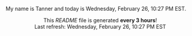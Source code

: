 My name is Tanner and today is Wednesday, February 26, 10:27 PM EST.

<p align="center">This <i>README</i> file is generated <b>every 3 hours</b>!</br>Last refresh: Wednesday, February 26, 10:27 PM EST<br /></p>
